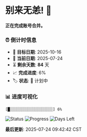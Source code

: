 # 别来无恙! 👋

**正在完成账号合并。**

### ⏰ 倒计时信息

- 🎯 **目标日期**: 2025-10-16
- 📅 **当前日期**: 2025-07-24  
- ⏳ **剩余天数**: **84** 天
- 📈 **完成进度**: 6%
- 🏷️ **状态**: 📅 计划中

### 📊 进度可视化

```
[█░░░░░░░░░░░░░░░░░░░] 6%
```

![Status](https://img.shields.io/badge/状态-计划中-blue)
![Progress](https://img.shields.io/badge/进度-6%25-blue)
![Days Left](https://img.shields.io/badge/剩余天数-84-orange)

**最后更新**: 2025-07-24 09:42:42 CST

